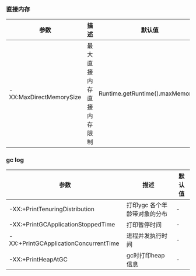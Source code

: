### 直接内存
|参数|描述|默认值| 
|-|-|-| 
|-XX:MaxDirectMemorySize|最大直接内存直接内存限制|Runtime.getRuntime().maxMemory();| 

### gc log
|参数|描述|默认值| 
|-|-|-| 
|-XX:+PrintTenuringDistribution|打印ygc 各个年龄带对象的分布|-|
|-XX:+PrintGCApplicationStoppedTime|打印暂停时间|-|
|-XX:+PrintGCApplicationConcurrentTime|进程并发执行时间|-|
|-XX:+PrintHeapAtGC|gc时打印heap信息|-|
